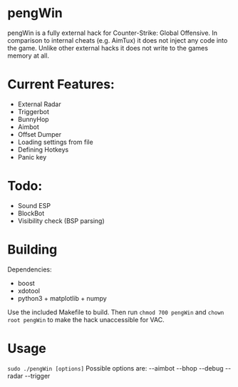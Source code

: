 
# pengWin
pengWin is a fully external hack for Counter-Strike\: Global Offensive.
In comparison to internal cheats (e.g. AimTux) it does not inject any code into the game.
Unlike other external hacks it does not write to the games memory at all.

# Current Features:
- External Radar
- Triggerbot
- BunnyHop
- Aimbot
- Offset Dumper
- Loading settings from file
- Defining Hotkeys
- Panic key

# Todo:
- Sound ESP
- BlockBot
- Visibility check (BSP parsing)

# Building
Dependencies:
- boost
- xdotool
- python3 + matplotlib + numpy

Use the included Makefile to build.
Then run `chmod 700 pengWin` and `chown root pengWin` to make the hack unaccessible for VAC.

# Usage
`sudo ./pengWin [options]`
Possible options are:
--aimbot
--bhop
--debug
--radar
--trigger
